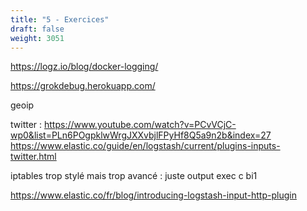```yaml
---
title: "5 - Exercices"
draft: false
weight: 3051
---
```


https://logz.io/blog/docker-logging/

https://grokdebug.herokuapp.com/

geoip

twitter : https://www.youtube.com/watch?v=PCvVCjC-wp0&list=PLn6POgpklwWrgJXXvbjlFPyHf8Q5a9n2b&index=27
https://www.elastic.co/guide/en/logstash/current/plugins-inputs-twitter.html

iptables trop stylé mais trop avancé : juste output exec c bi1

https://www.elastic.co/fr/blog/introducing-logstash-input-http-plugin
